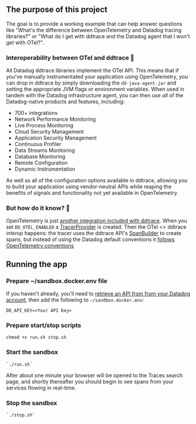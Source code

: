 ## The purpose of this project

The goal is to provide a working example that can help answer questions like "What's the difference between OpenTelemetry and Datadog tracing libraries?" or "What do I get with ddtrace and the Datadog agent that I won't get with OTel?". 


### Interoperability between OTel and ddtrace 🤝


All Datadog ddtrace libraries implement the OTel API. This means that if you've manually instrumentated your application using OpenTelemetry, you can drop in ddtrace by simply downloading the `dd-java-agent.jar` and setting the appropriate JVM flags or environment variables. When used in tandem with the Datadog infrastructure agent, you can then use *all* of the Datadog-native products and features, including:

 * 700+ integrations
 * Network Performance Monitoring
 * Live Process Monitoring
 * Cloud Security Management
 * Application Security Management
 * Continuous Profiler
 * Data Streams Monitoring
 * Database Monitoring
 * Remote Configuration
 * Dynamic Instrumentation

As well as all of the configuration options available in ddtrace, allowing you to build your application using vendor-neutral APIs while reaping the benefits of signals and functionality not yet available in OpenTelemetry.


### But how do it know? 🤔

OpenTelemetry is just [another integration included with ddtrace](https://github.com/DataDog/dd-trace-java/tree/master/dd-java-agent/instrumentation/opentelemetry). When you set `DD_OTEL_ENABLED` a [TracerProvider](https://opentelemetry.io/docs/concepts/signals/traces/#tracer-provider) is created. Then the OTel <> ddtrace interop happens: the tracer uses the ddtrace API's [SpanBuilder](https://github.com/DataDog/dd-trace-java/blob/master/internal-api/src/main/java/datadog/trace/bootstrap/instrumentation/api/AgentTracer.java#L296) to create spans, but instead of using the Datadog default conventions it [follows OpenTelemetry conventions](https://github.com/DataDog/dd-trace-java/blob/master/dd-java-agent/instrumentation/opentelemetry/opentelemetry-1.4/src/main/java/datadog/trace/instrumentation/opentelemetry14/trace/OtelTracer.java#L23-#L24)

## Running the app

### Prepare ~/sandbox.docker.env file

If you haven't already, you'll need to [retrieve an API from from your Datadog account](https://app.datadoghq.com/organization-settings/api-keys), then add the following to `~/sandbox.docker.env`:

```
DD_API_KEY=<Your API Key>
```


### Prepare start/stop scripts

```
chmod +x run.sh stop.sh
```

### Start the sandbox
```
`./run.sh`
```

After about one minute your browser will be opened to the Traces search page, and shortly thereafter you should begin to see spans from your services flowing in real-time.

### Stop the sandbox 
```
`./stop.sh`
```




